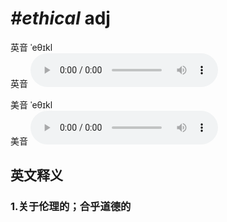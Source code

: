 # ***\#ethical*** adj
英音 ˈeθɪkl  
英音
<audio src="./media/ethical1_AAC.aac" controls="controls"></audio>

美音 ˈeθɪkl  
美音
<audio src="./media/ethical2_AAC.aac" controls="controls"></audio>



  

英文释义
---
### 1.**关于伦理的；合乎道德的**  


